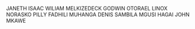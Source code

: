 JANETH ISAAC WILIAM
MELKIZEDECK GODWIN OTORAEL
LINOX NORASKO PILLY
FADHILI MUHANGA
DENIS SAMBILA MGUSI
HAGAI JOHN MKAWE
